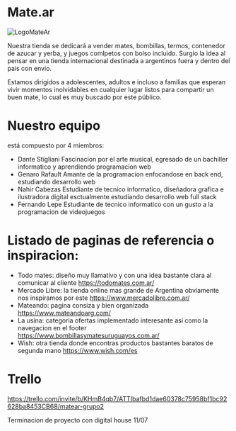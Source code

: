 #  Mate.ar

![LogoMateAr](https://github.com/nahhhhir/Dashboard-React-Matear/assets/121957769/ca142816-d711-451d-8c6c-4593056e1c35)

Nuestra tienda se dedicará a vender mates, bombillas, termos, contenedor de azucar y yerba, y juegos comlpetos con bolso incluido. Surgio  la idea al pensar en una tienda internacional destinada a argentinos fuera y dentro del pais con envio. 

Estamos dirigidos a adolescentes, adultos e incluso a familias que esperan vivir momentos inolvidables en cualquier lugar listos para compartir un buen mate, lo cual es muy buscado por este público. 

# Nuestro equipo 
está compuesto por  4 miembros:
- Dante Stigliani 
     Fascinacion por el arte musical, egresado de un bachiller informatico y aprendiendo programacion web
- Genaro Rafault
    Amante de la programacion enfocandose en  back end, estudiando desarrollo web 
- Nahir Cabezas 
    Estudiante de tecnico informatico, diseñadora grafica e ilustradora digital esctualmente estudiando desarrollo web full stack
- Fernando Lepe
    Estudiante de tecnico informatico con un gusto a la programacion de videojuegos


# Listado de paginas de referencia o inspiracion:
- Todo mates: diseño muy llamativo y con una idea bastante clara al comunicar al cliente 
https://todomates.com.ar/
- Mercado Libre: la tienda online mas grande de Argentina obviamente nos inspiramos por este
https://www.mercadolibre.com.ar/
- Mateando: pagina consiza y bien organizada
https://www.mateandoarg.com/
- La usina: categoria ofertas implementado interesante asi como la navegacion en el footer  
https://www.bombillasymatesuruguayos.com.ar/
- Wish: otra tienda donde encontras productos bastantes baratos de segunda mano
https://www.wish.com/es

# Trello 
https://trello.com/invite/b/KHmB4qb7/ATTIbafbd1dae60378c75958bf1bc92628ba8453CB68/matear-grupo2

Terminacion de proyecto con digital house 11/07
